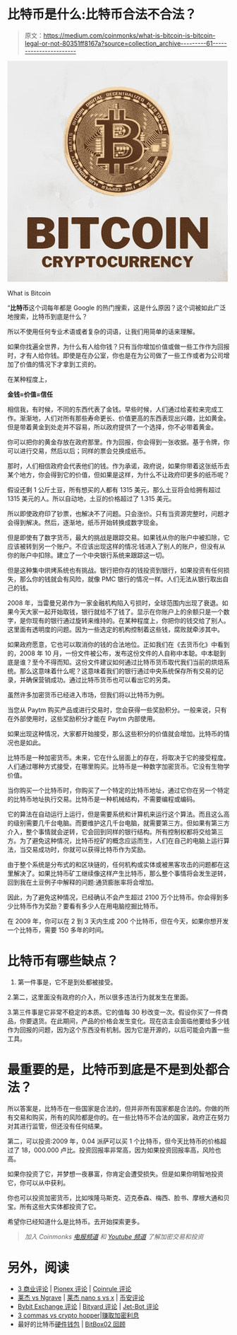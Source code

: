 # 比特币是什么:比特币合法不合法？

> 原文：<https://medium.com/coinmonks/what-is-bitcoin-is-bitcoin-legal-or-not-80351ff8167a?source=collection_archive---------61----------------------->

![](img/abc02ce9a801286b8924c0f7734ad81c.png)

What is Bitcoin

“**比特币**这个词每年都是 Google 的热门搜索，这是什么原因？这个词被如此广泛地搜索，比特币到底是什么？

所以不使用任何专业术语或者复杂的词语，让我们用简单的话来理解。

如果你找遍全世界，为什么有人给你钱？只有当你增加价值或做一些工作作为回报时，才有人给你钱。即使是在办公室，你也是在为公司做了一些工作或者为公司增加了价值的情况下才拿到工资的。

在某种程度上，

**金钱=价值=信任**

相信我，有时候，不同的东西代表了金钱。早些时候，人们通过给麦粒来完成工作。渐渐地，人们对所有那些寿命更长、价值更高的东西表现出兴趣，比如黄金。但是带着黄金到处走并不容易，所以政府提供了一个选择，你不必带着黄金。

你可以把你的黄金存放在政府那里。作为回报，你会得到一张收据。基于令牌，你可以进行交易，然后以后；同样的票会兑换成纸币。

那时，人们相信政府会代表他们的钱。作为承诺，政府说，如果你带着这张纸币去某个地方，你会得到它的价值，但如果是这样，为什么不让政府印更多的纸币呢？

假设还剩 1 公斤土豆，所有想买的人都有 1315 美元，那么土豆将会给拥有超过 1315 美元的人。所以自动地，土豆的价格超过了 1.315 美元。

所以即使政府印了钞票，也解决不了问题。只会涨价。只有当资源完整时，问题才会得到解决。然后，逐渐地，纸币开始转换成数字现金。

但是即使有了数字货币，最大的挑战是跟踪交易。如果钱从你的账户中被扣除，它应该被转到另一个账户。不应该出现这样的情况:钱进入了别人的账户，但没有从你的账户中扣除。建立了一个中央银行系统来跟踪这一切。

但是这种集中烘烤系统也有挑战。银行把你存的钱投资到银行，如果投资有任何损失，那么你的钱就会有风险，就像 PMC 银行的情况一样。人们无法从银行取出自己的钱。

2008 年，当雷曼兄弟作为一家金融机构陷入亏损时，全球范围内出现了衰退。如果今天大家一起开始取钱，银行就给不了钱了。显示在你账户上的余额只是一个数字，是你现有的银行通过旋转来维持的。在某种程度上，你把你的钱交给了别人。这里面有透明度的问题。因为一些选定的机构控制着这些钱，腐败就牵涉其中。

如果政府愿意，它也可以取消你的钱的合法地位。正如我们在《去货币化》中看到的，2008 年 10 月，一份文件被公布，发布这份文件的人自称中本聪。中本聪到底是谁？至今不得而知。这份文件建议如何通过比特币货币取代我们当前的烘焙系统。那么这意味着什么呢？这意味着我们的银行通过中央系统保存所有交易的记录，并确保营销成功。通过比特币货币也可以看出它的另类。

虽然许多加密货币已经进入市场，但我们将以比特币为例。

当您从 Paytm 购买产品或进行交易时，您会获得一些奖励积分。一般来说，只有在外部使用时，这些奖励积分才能在 Paytm 内部使用。

如果出现这种情况，大家都开始接受，那么这些积分的价值就会增加。比特币的情况也是如此。

比特币是一种加密货币。未来，它在什么层面上的存在，将取决于它的接受程度。人们通过哪种方式接受，在哪里购买。比特币是一种数字加密货币。它没有生物学价值。

当你购买一个比特币时，你购买了一个特定的比特币地址，通过它你在另一个特定的比特币地址执行交易。比特币是一种机械结构，不需要编程或编码。

它的算法在自动运行上运行，但是需要系统和计算机来运行这个算法。而且这么高的级别需要几千台电脑。而要维护这几千台电脑，就需要第三方。但如果有第三方介入，整个事情就会逆转，它会回到同样的银行结构。所有控制权都将交给第三方。为了避免这种情况，比特币挖矿的概念应运而生，人们在自己的电脑上运行算法，当交易成功时，你就可以获得比特币作为奖励。

由于整个系统是分布式的和区块链的，任何机构或实体或被黑客攻击的问题都在这里解决了。如果比特币矿工继续像这样产生比特币，那么整个事情将会发生逆转，回到我在土豆例子中解释的问题:通货膨胀率将会增加。

因此，为了避免这种情况，已经确认不会产生超过 2100 万个比特币。你会得到多少比特币作为奖励？要看有多少人在用电脑挖掘比特币。

在 2009 年，你可以在 2 到 3 天内生成 200 个比特币，但在今天，如果你想开发一个比特币，需要 150 多年的时间。

# 比特币有哪些缺点？

1.  第一件事是，它不是到处都被接受。

2.第二，这里面没有政府的介入，所以很多违法行为就发生在里面。

3.第三件事是它非常不稳定的本质。它的值每 30 秒改变一次。假设你买了一件商品，你要退货。在此期间，产品的价格会发生变化。现在店主会面临他要给多少钱作为回报的问题，因为这个东西没有机制。因为它是开源的，以后可能会内置一些工具。

# 最重要的是，比特币到底是不是到处都合法？

所以答案是，比特币在一些国家是合法的，但并非所有国家都是合法的。你做的所有交易和购买，所有的风险都是你的。在一些比特币不合法的国家，政府正在努力对其进行监管，但还没有任何结果。

第二，可以投资:2009 年，0.04 派萨可以买 1 个比特币，但今天比特币的价格超过了 18，000.000 卢比。投资回报率非常高，因为如果投资回报率高，风险也高。

如果你投资了它，并梦想一夜暴富，你肯定会遭受损失。但是如果你明智地投资它，你可以从中获利。

你也可以投资加密货币，比如埃隆马斯克、迈克泰森、梅西、脸书、摩根大通和贝宝。所有这些大实体都投资了它。

希望你已经知道什么是比特币。去开始探索更多。

> *加入 Coinmonks* [*电报频道*](https://t.me/coincodecap) *和* [*Youtube 频道*](https://www.youtube.com/c/coinmonks/videos) *了解加密交易和投资*

# 另外，阅读

*   [3 商业评论](/coinmonks/3commas-review-an-excellent-crypto-trading-bot-2020-1313a58bec92) | [Pionex 评论](https://coincodecap.com/pionex-review-exchange-with-crypto-trading-bot) | [Coinrule 评论](/coinmonks/coinrule-review-2021-a-beginner-friendly-crypto-trading-bot-daf0504848ba)
*   [莱杰 vs Ngrave](/coinmonks/ledger-vs-ngrave-zero-7e40f0c1d694) | [莱杰 nano s vs x](/coinmonks/ledger-nano-s-vs-x-battery-hardware-price-storage-59a6663fe3b0) | [币安评论](/coinmonks/binance-review-ee10d3bf3b6e)
*   [Bybit Exchange 评论](/coinmonks/bybit-exchange-review-dbd570019b71) | [Bityard 评论](https://coincodecap.com/bityard-reivew) | [Jet-Bot 评论](https://coincodecap.com/jet-bot-review)
*   [3 commas vs crypto hopper](/coinmonks/3commas-vs-pionex-vs-cryptohopper-best-crypto-bot-6a98d2baa203)|[赚取加密利息](/coinmonks/earn-crypto-interest-b10b810fdda3)
*   最好的比特币[硬件钱包](/coinmonks/hardware-wallets-dfa1211730c6) | [BitBox02 回顾](/coinmonks/bitbox02-review-your-swiss-bitcoin-hardware-wallet-c36c88fff29)